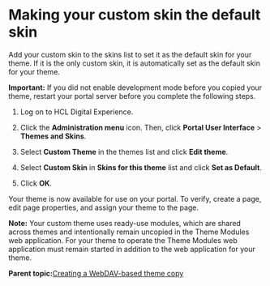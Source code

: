 # Making your custom skin the default skin

Add your custom skin to the skins list to set it as the default skin for your theme. If it is the only custom skin, it is automatically set as the default skin for your theme.

**Important:** If you did not enable development mode before you copied your theme, restart your portal server before you complete the following steps.

1.  Log on to HCL Digital Experience.

2.  Click the **Administration menu** icon. Then, click **Portal User Interface** \> **Themes and Skins**.

3.  Select **Custom Theme** in the themes list and click **Edit theme**.

4.  Select **Custom Skin** in **Skins for this theme** list and click **Set as Default**.

5.  Click **OK**.


Your theme is now available for use on your portal. To verify, create a page, edit page properties, and assign your theme to the page.

**Note:** Your custom theme uses ready-use modules, which are shared across themes and intentionally remain uncopied in the Theme Modules web application. For your theme to operate the Theme Modules web application must remain started in addition to the web application for your theme.

**Parent topic:**[Creating a WebDAV-based theme copy](../dev-theme/themeopt_themedev_manual_webdav.md)

